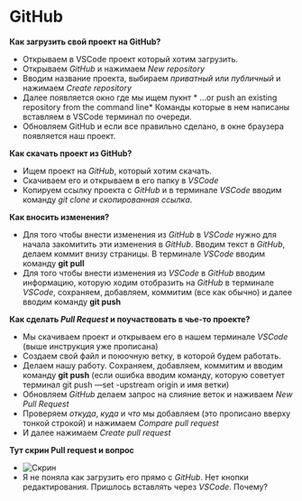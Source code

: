 # GitHub
__Как загрузить свой проект на GitHub?__
+ Открываем в VSCode проект который хотим загрузить.
+ Открываем *GitHub* и нажимаем *New repository*
+ Вводим название проекта, выбираем *приватный* или *публичный* и нажимаем *Create repository*
+ Далее появляется окно где мы ищем пукнт * ...or push an existing repository from the command line* Команды которые в нем написаны вставляем в VSCode терминал по очереди.
+ Обновляем GitHub и если все правильно сделано, в окне браузера появляется наш проект.

__Как скачать проект из GitHub?__
+ Ищем проект на *GitHub*, который хотим скачать.
+ Скачиваем его и открываем в его папку в *VSCode*
+ Копируем ссылку проекта с *GitHub* и в терминале *VSCode* вводим команду *git clone и скопированная ссылка*.

__Как вносить изменения?__
+ Для того чтобы внести изменения из *GitHub* в *VSCode* нужно для начала закомитить эти изменения в *GitHub*. Вводим текст в *GitHub*, делаем коммит внизу страницы. В терминале *VSCode* вводим команду __git pull__
+ Для того чтобы внести изменения из *VSCode* в *GitHub* вводим информацию, которую ходим отобразить на *GitHub* в терминале *VSCode*, сохраняем, добавляем, коммитим (все как обычно) и далее вводим команду __git push__

__Как сделать *Pull Request* и поучаствовать в чье-то проекте?__
+ Мы скачиваем проект и открываем его в нашем терминале *VSCode* (выше инструкция уже прописана)
+ Создаем свой файл и поюочную ветку, в которой будем работать.
+ Делаем нашу работу. Сохраняем, добавляем, коммитим и вводим команду __git push__  (если ошибка вводим команду, которую советует терминал git push —set -upstream origin и имя ветки)
+ Обновляем *GitHub* делаем запрос на слияние веток и наживаем *New Pull Request*
+ Проверяем *откуда*, *куда* и *что* мы добавляем (это прописано вверху тонкой строкой) и нажимаем *Compare pull request*
+ И далее нажимаем *Create pull request*

__Тут скрин Pull request и вопрос__
+ ![Скрин](%D0%A1%D0%BA%D1%80%D0%B8%D0%BD%D0%90%D0%BD%D0%B0%D0%BD%D1%8F%D0%BD.png)
+ Я не поняла как загрузить его прямо с *GitHub*. Нет кнопки редактирования. Пришлось вставлять через *VSCode*. Почему?